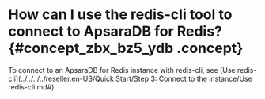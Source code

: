 # How can I use the redis-cli tool to connect to ApsaraDB for Redis? {#concept_zbx_bz5_ydb .concept}

To connect to an ApsaraDB for Redis instance with redis-cli, see [Use redis-cli](../../../../reseller.en-US/Quick Start/Step 3: Connect to the instance/Use redis-cli.md#).

